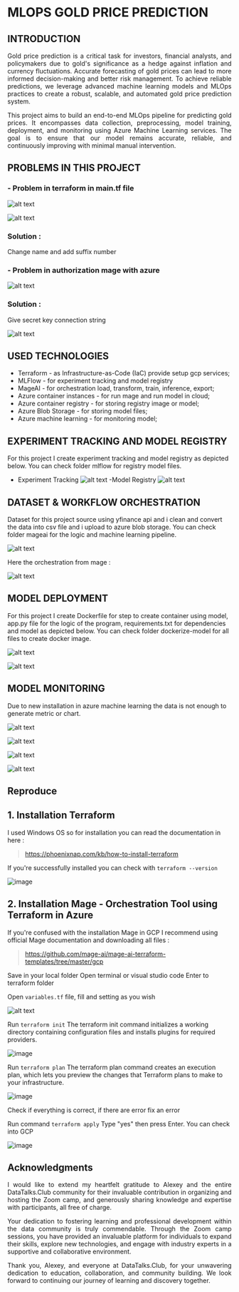 # MLOPS GOLD PRICE PREDICTION

## INTRODUCTION
<p align="justify"> Gold price prediction is a critical task for investors, financial analysts, and policymakers due to gold's significance as a hedge against inflation and currency fluctuations. Accurate forecasting of gold prices can lead to more informed decision-making and better risk management. To achieve reliable predictions, we leverage advanced machine learning models and MLOps practices to create a robust, scalable, and automated gold price prediction system. </p>
<p align="justify">
This project aims to build an end-to-end MLOps pipeline for predicting gold prices. It encompasses data collection, preprocessing, model training, deployment, and monitoring using Azure Machine Learning services. The goal is to ensure that our model remains accurate, reliable, and continuously improving with minimal manual intervention. </p>

## PROBLEMS IN THIS PROJECT

### - Problem in terraform in main.tf file

  ![alt text](image.png)

  ![alt text](image-1.png)

  ### Solution :

  Change name and add suffix number

### - Problem in authorization mage with azure

  ![alt text](image-2.png)

  ### Solution :

  Give secret key connection string

  ![alt text](image-3.png)

## USED TECHNOLOGIES
- Terraform - as Infrastructure-as-Code (IaC) provide setup gcp services;
- MLFlow - for experiment tracking and model registry
- MageAI - for orchestration load, transform, train, inference, export;
- Azure container instances - for run mage and run model in cloud;
- Azure container registry - for storing registry image or model;
- Azure Blob Storage - for storing model files;
- Azure machine learning - for monitoring model;

## EXPERIMENT TRACKING AND MODEL REGISTRY
For this project I create experiment tracking and model registry as depicted below. You can check folder mlflow for registry model files.
- Experiment Tracking
![alt text](image-9.png)
-Model Registry
![alt text](image-7.png)

## DATASET & WORKFLOW ORCHESTRATION
Dataset for this project source using yfinance api and i clean and convert the data into csv file and i upload to azure blob storage. You can check folder mageai for the logic and machine learning pipeline.

![alt text](image-4.png)

Here the orchestration from mage :

![alt text](image-5.png)

## MODEL DEPLOYMENT
For this project I create Dockerfile for step to create container using model, app.py file for the logic of the program, requirements.txt for dependencies and model as depicted below. You can check folder dockerize-model for all files to create docker image.

![alt text](image-11.png)

![alt text](image-10.png)

## MODEL MONITORING

Due to new installation in azure machine learning the data is not enough to generate metric or chart.

![alt text](image-12.png)

![alt text](image-13.png)

![alt text](image-14.png)

![alt text](image-15.png)

## Reproduce

## 1. Installation Terraform

I used Windows OS so for installation you can read the documentation in here :
> https://phoenixnap.com/kb/how-to-install-terraform

If you're successfully installed you can check with
`terraform --version`

![image](https://github.com/SofyanAkbar94/Project-DE-Zoomcamp-2024/assets/136363515/43710fc5-4cf3-4639-8b92-c8f00e411d14)

## 2. Installation Mage - Orchestration Tool using Terraform in Azure

If you're confused with the installation Mage in GCP I recommend using official Mage documentation and downloading all files :

> https://github.com/mage-ai/mage-ai-terraform-templates/tree/master/gcp

Save in your local folder
Open terminal or visual studio code
Enter to terraform folder

Open `variables.tf` file, fill and setting as you wish

![alt text](image-6.png)

Run `terraform init` The terraform init command initializes a working directory containing configuration files and installs plugins for required providers.

![image](https://github.com/SofyanAkbar94/Project-DE-Zoomcamp-2024/assets/136363515/5b3adbc5-a331-4649-98e5-b4feba8fc1c9)

Run `terraform plan` The terraform plan command creates an execution plan, which lets you preview the changes that Terraform plans to make to your infrastructure.

![image](https://github.com/SofyanAkbar94/Project-DE-Zoomcamp-2024/assets/136363515/d65da367-bdbe-463f-bfec-459ea253d92e)

Check if everything is correct, if there are error fix an error

Run command `terraform apply` Type "yes" then press Enter. You can check into GCP

![image](https://github.com/SofyanAkbar94/Project-DE-Zoomcamp-2024/assets/136363515/8f7e3783-341b-4797-9d11-4de427b451a8)

## Acknowledgments

<p align="justify">I would like to extend my heartfelt gratitude to Alexey and the entire DataTalks.Club community for their invaluable contribution in organizing and hosting the Zoom camp, and generously sharing knowledge and expertise with participants, all free of charge.</p>
<p align="justify">Your dedication to fostering learning and professional development within the data community is truly commendable. Through the Zoom camp sessions, you have provided an invaluable platform for individuals to expand their skills, explore new technologies, and engage with industry experts in a supportive and collaborative environment.</p>
<p align="justify">Thank you, Alexey, and everyone at DataTalks.Club, for your unwavering dedication to education, collaboration, and community building. We look forward to continuing our journey of learning and discovery together.</p>
